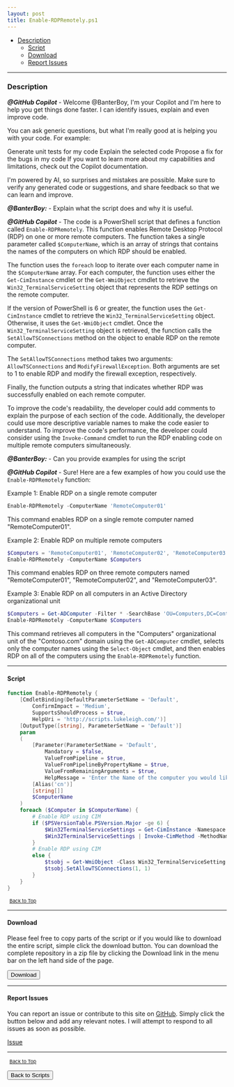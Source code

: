 ```yaml
---
layout: post
title: Enable-RDPRemotely.ps1
---
```


- [Description](#description)
  - [Script](#script)
  - [Download](#download)
  - [Report Issues](#report-issues)

---

### Description

**_@GitHub Copilot_** - Welcome @BanterBoy, I'm your Copilot and I'm here to help you get things done faster. I can identify issues, explain and even improve code.

You can ask generic questions, but what I'm really good at is helping you with your code. For example:

Generate unit tests for my code
Explain the selected code
Propose a fix for the bugs in my code
If you want to learn more about my capabilities and limitations, check out the Copilot documentation.

I'm powered by AI, so surprises and mistakes are possible. Make sure to verify any generated code or suggestions, and share feedback so that we can learn and improve.

**_@BanterBoy:_** - Explain what the script does and why it is useful.

**_@GitHub Copilot_** - The code is a PowerShell script that defines a function called `Enable-RDPRemotely`. This function enables Remote Desktop Protocol (RDP) on one or more remote computers. The function takes a single parameter called `$ComputerName`, which is an array of strings that contains the names of the computers on which RDP should be enabled.

The function uses the `foreach` loop to iterate over each computer name in the `$ComputerName` array. For each computer, the function uses either the `Get-CimInstance` cmdlet or the `Get-WmiObject` cmdlet to retrieve the `Win32_TerminalServiceSetting` object that represents the RDP settings on the remote computer.

If the version of PowerShell is 6 or greater, the function uses the `Get-CimInstance` cmdlet to retrieve the `Win32_TerminalServiceSetting` object. Otherwise, it uses the `Get-WmiObject` cmdlet. Once the `Win32_TerminalServiceSetting` object is retrieved, the function calls the `SetAllowTSConnections` method on the object to enable RDP on the remote computer.

The `SetAllowTSConnections` method takes two arguments: `AllowTSConnections` and `ModifyFirewallException`. Both arguments are set to 1 to enable RDP and modify the firewall exception, respectively.

Finally, the function outputs a string that indicates whether RDP was successfully enabled on each remote computer.

To improve the code's readability, the developer could add comments to explain the purpose of each section of the code. Additionally, the developer could use more descriptive variable names to make the code easier to understand. To improve the code's performance, the developer could consider using the `Invoke-Command` cmdlet to run the RDP enabling code on multiple remote computers simultaneously.

**_@BanterBoy:_** - Can you provide examples for using the script

**_@GitHub Copilot_** - Sure! Here are a few examples of how you could use the `Enable-RDPRemotely` function:

Example 1: Enable RDP on a single remote computer

```powershell
Enable-RDPRemotely -ComputerName 'RemoteComputer01'
```

This command enables RDP on a single remote computer named "RemoteComputer01".

Example 2: Enable RDP on multiple remote computers

```powershell
$Computers = 'RemoteComputer01', 'RemoteComputer02', 'RemoteComputer03'
Enable-RDPRemotely -ComputerName $Computers
```

This command enables RDP on three remote computers named "RemoteComputer01", "RemoteComputer02", and "RemoteComputer03".

Example 3: Enable RDP on all computers in an Active Directory organizational unit

```powershell
$Computers = Get-ADComputer -Filter * -SearchBase 'OU=Computers,DC=Contoso,DC=com' | Select-Object -ExpandProperty Name
Enable-RDPRemotely -ComputerName $Computers
```

This command retrieves all computers in the "Computers" organizational unit of the "Contoso.com" domain using the `Get-ADComputer` cmdlet, selects only the computer names using the `Select-Object` cmdlet, and then enables RDP on all of the computers using the `Enable-RDPRemotely` function.

---

#### Script

```powershell
function Enable-RDPRemotely {
    [CmdletBinding(DefaultParameterSetName = 'Default',
        ConfirmImpact = 'Medium',
        SupportsShouldProcess = $true,
        HelpUri = 'http://scripts.lukeleigh.com/')]
    [OutputType([string], ParameterSetName = 'Default')]
    param
    (
        [Parameter(ParameterSetName = 'Default',
            Mandatory = $false,
            ValueFromPipeline = $true,
            ValueFromPipelineByPropertyName = $true,
            ValueFromRemainingArguments = $true,
            HelpMessage = 'Enter the Name of the computer you would like to connect to.')]
        [Alias('cn')]
        [string[]]
        $ComputerName
    )
    foreach ($Computer in $ComputerName) {
        # Enable RDP using CIM
        if ($PSVersionTable.PSVersion.Major -ge 6) {
            $Win32TerminalServiceSettings = Get-CimInstance -Namespace root/cimv2/TerminalServices -ClassName Win32_TerminalServiceSetting -ComputerName $Computer
            $Win32TerminalServiceSettings | Invoke-CimMethod -MethodName SetAllowTSConnections -Arguments @{AllowTSConnections = 1; ModifyFirewallException = 1 } -ComputerName $Computer
        }
        # Enable RDP using CIM
        else {
            $tsobj = Get-WmiObject -Class Win32_TerminalServiceSetting -Namespace Root\CimV2\TerminalServices -ComputerName $Computer
            $tsobj.SetAllowTSConnections(1, 1)
        }
    }
}

```

<span style="font-size:11px;"><a href="#"><i class="fas fa-caret-up" aria-hidden="true" style="color: white; margin-right:5px;"></i>Back to Top</a></span>

---

#### Download

Please feel free to copy parts of the script or if you would like to download the entire script, simple click the download button. You can download the complete repository in a zip file by clicking the Download link in the menu bar on the left hand side of the page.

<button class="btn" type="submit" onclick="window.open('/PowerShell/NewFunctions/Enable-RDPRemotely.ps1')">
    <i class="fa fa-cloud-download-alt">
    </i>
        Download
</button>

---

#### Report Issues

You can report an issue or contribute to this site on <a href="https://github.com/BanterBoy/scripts-blog/issues">GitHub</a>. Simply click the button below and add any relevant notes. I will attempt to respond to all issues as soon as possible.

<!-- Place this tag where you want the button to render. -->

<a class="github-button" href="https://github.com/BanterBoy/scripts-blog/issues/new?title=Enable-RDPRemotely.ps1&body=There is a problem with this function. Please find details below." data-show-count="true" aria-label="Issue BanterBoy/scripts-blog on GitHub">Issue</a>

---

<span style="font-size:11px;"><a href="#"><i class="fas fa-caret-up" aria-hidden="true" style="color: white; margin-right:5px;"></i>Back to Top</a></span>

<a href="/menu/_pages/scripts.html">
    <button class="btn">
        <i class='fas fa-reply'>
        </i>
            Back to Scripts
    </button>
</a>

[1]: http://ecotrust-canada.github.io/markdown-toc
[2]: https://github.com/googlearchive/code-prettify
